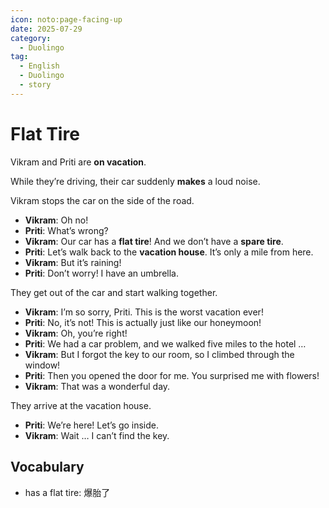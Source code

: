 ```yaml
---
icon: noto:page-facing-up
date: 2025-07-29
category:
  - Duolingo
tag:
  - English
  - Duolingo
  - story
---
```


# Flat Tire

Vikram and Priti are **on vacation**.

While they’re driving, their car suddenly **makes** a loud noise.

Vikram stops the car on the side of the road.

- **Vikram**: Oh no!
- **Priti**: What’s wrong?
- **Vikram**: Our car has a **flat tire**! And we don’t have a **spare tire**.
- **Priti**: Let’s walk back to the **vacation house**. It’s only a mile from here.
- **Vikram**: But it’s raining!
- **Priti**: Don’t worry! I have an umbrella.

They get out of the car and start walking together.

- **Vikram**: I’m so sorry, Priti. This is the worst vacation ever!
- **Priti**: No, it’s not! This is actually just like our honeymoon!
- **Vikram**: Oh, you’re right!
- **Priti**: We had a car problem, and we walked five miles to the hotel …
- **Vikram**: But I forgot the key to our room, so I climbed through the window!
- **Priti**: Then you opened the door for me. You surprised me with flowers!
- **Vikram**: That was a wonderful day.

They arrive at the vacation house.

- **Priti**: We’re here! Let’s go inside.
- **Vikram**: Wait … I can’t find the key.

## Vocabulary

- has a flat tire: 爆胎了
